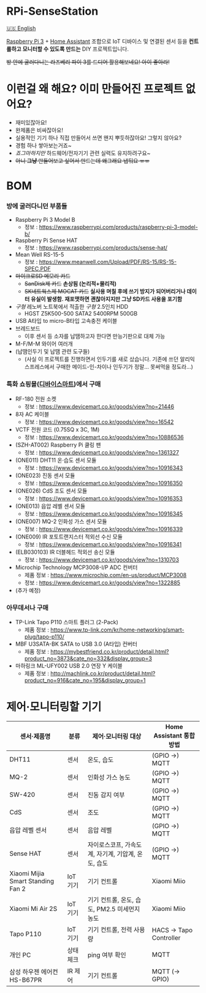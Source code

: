 RPi-SenseStation
================
[🇺🇸 English](README.md)

[Raspberry Pi 3](https://www.raspberrypi.com/products/raspberry-pi-3-model-b/) + [Home Assistant](https://www.home-assistant.io/) 조합으로 IoT 디바이스 및 연결된 센서 등을 **컨트롤하고 모니터할 수 있도록 만드는** DIY 프로젝트입니다.

<s>방 안에 굴러다니는 라즈베리 파이 3를 드디어 활용해보네요! 아이 좋아라!</s>

이런걸 왜 해요? 이미 만들어진 프로젝트 없어요?
==============================================
 - 재미있잖아요!
 - 완제품은 비싸잖아요!
 - 실용적인 기기 하나 직접 만들어서 쓰면 왠지 뿌듯하잖아요! 그렇지 않아요?
 - 경험 하나 쌓아보는거죠~
 - *죠그마하지만* 하드웨어/전자기기 관련 실력도 유지하려구요~
 - <s>아니 **그냥** 만들어보고 싶어서 만드는데 왜그래요 냅둬요 ㅠㅠ</s>

BOM
===
### 방에 굴러다니던 부품들
 - Raspberry Pi 3 Model B
   - 정보 : https://www.raspberrypi.com/products/raspberry-pi-3-model-b/
 - Raspberry Pi Sense HAT
   - 정보 : https://www.raspberrypi.com/products/sense-hat/
 - Mean Well RS-15-5
   - 정보 : https://www.meanwell.com/Upload/PDF/RS-15/RS-15-SPEC.PDF
 - ~~마이크로SD 메모리 카드~~
   - ~~SanDisk제 카드~~ **손상됨 (논리적+물리적)**
   - ~~SK네트웍스제 MOCAT 카드~~ **실사용 며칠 후에 쓰기 방지가 되어버리거나 데이터 유실이 발생함. 재포맷하면 괜찮아지지만 그냥 SD카드 사용을 포기함**
 - *구형* 레노버 노트북에서 적출한 *구형* 2.5인치 HDD
   - HGST Z5K500-500 SATA2 5400RPM 500GB
 - USB A타입 to micro-B타입 고속충전 케이블
 - 브레드보드
   - 이후 센서 등 소자를 납땜하고자 한다면 만능기판으로 대체 가능
 - M-F/M-M 와이어 여러개
 - (납땜인두기 및 납땜 관련 도구들)
   - (사실 이 프로젝트를 진행하면서 인두기를 새로 샀습니다. 기존에 쓰던 알리익스프레스에서 구매한 메이드-인-차이나 인두기가 정말... 못써먹을 정도라...)

### 특화 쇼핑몰([디바이스마트](https://www.devicemart.co.kr/))에서 구매
 - RF-180 전원 소켓
   - 정보 : https://www.devicemart.co.kr/goods/view?no=21446
 - 8자 AC 케이블
   - 정보 : https://www.devicemart.co.kr/goods/view?no=16542
 - VCTF 전원 코드 (0.75SQ x 3C, 1M)
   - 정보 : https://www.devicemart.co.kr/goods/view?no=10886536
 - (SZH-AT002) Raspberry Pi 쿨링 팬
   - 정보 : https://www.devicemart.co.kr/goods/view?no=1361327
 - (ONE011) DHT11 온·습도 센서 모듈
   - 정보 : https://www.devicemart.co.kr/goods/view?no=10916343
 - (ONE023) 진동 센서 모듈
   - 정보 : https://www.devicemart.co.kr/goods/view?no=10916350
 - (ONE026) CdS 조도 센서 모듈
   - 정보 : https://www.devicemart.co.kr/goods/view?no=10916353
 - (ONE013) 읍압 레벨 센서 모듈
   - 정보 : https://www.devicemart.co.kr/goods/view?no=10916345
 - (ONE007) MQ-2 인화성 가스 센서 모듈
   - 정보 : https://www.devicemart.co.kr/goods/view?no=10916339
 - (ONE009) IR 포토트랜지스터 적외선 수신 모듈
   - 정보 : https://www.devicemart.co.kr/goods/view?no=10916341
 - (ELB030103) IR 더블헤드 적외선 송신 모듈
   - 정보 : https://www.devicemart.co.kr/goods/view?no=1310703
 - Microchip Technology MCP3008-I/P ADC 컨버터
   - 제품 정보 : https://www.microchip.com/en-us/product/MCP3008
   - 정보 : https://www.devicemart.co.kr/goods/view?no=1322885
 - (추가 예정)

### 아무데서나 구매
 - TP-Link Tapo P110 스마트 플러그 (2-Pack)
   - 제품 정보 : https://www.tp-link.com/kr/home-networking/smart-plug/tapo-p110/
 - MBF U3SATA-BK SATA to USB 3.0 (A타입) 컨버터
   - 제품 정보 : https://mybestfriend.co.kr/product/detail.html?product_no=3873&cate_no=332&display_group=3
 - 마하링크 ML-UFY002 USB 2.0 연장 Y 케이블
   - 제품 정보 : http://machlink.co.kr/product/detail.html?product_no=916&cate_no=195&display_group=1

제어·모니터링할 기기
====================
| 센서·제품명                       | 분류      | 제어·모니터링 대상                                 | Home Assistant 통합 방법 |
| --------------------------------- | --------- | -------------------------------------------------- | ------------------------ |
| DHT11                             | 센서      | 온도, 습도                                         | (GPIO →) MQTT            |
| MQ-2                              | 센서      | 인화성 가스 농도                                   | (GPIO →) MQTT            |
| SW-420                            | 센서      | 진동 감지 여부                                     | (GPIO →) MQTT            |
| CdS                               | 센서      | 조도                                               | (GPIO →) MQTT            |
| 읍압 레벨 센서                    | 센서      | 음압 레벨                                          | (GPIO →) MQTT            |
| Sense HAT                         | 센서      | 자이로스코프, 가속도계, 자기계, 기압계, 온도, 습도 | (GPIO →) MQTT            |
| Xiaomi Mijia Smart Standing Fan 2 | IoT 기기  | 기기 컨트롤                                        | Xiaomi Miio              |
| Xiaomi Mi Air 2S                  | IoT 기기  | 기기 컨트롤, 온도, 습도, PM2.5 미세먼지 농도       | Xiaomi Miio              |
| Tapo P110                         | IoT 기기  | 기기 컨트롤, 전력 사용량                           | HACS → Tapo Controller   |
| 개인 PC                           | 상태 체크 | ping 여부 확인                                     | MQTT                     |
| 삼성 하우젠 에어컨 HS-B67PR       | IR 제어   | 기기 컨트롤                                        | MQTT (→ GPIO)            |
